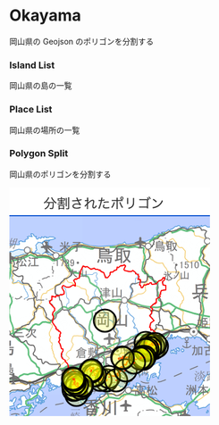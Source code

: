Okayama
===============

岡山県の Geojson のポリゴンを分割する

### Island List

岡山県の島の一覧

### Place List

岡山県の場所の一覧

### Polygon Split

岡山県のポリゴンを分割する

![splited_polygons](https://github.com/ohwada/World_Countries/blob/main/geoPandas/polygon_explode/okayama/polygon_split/screenshots/splited_polygons.png)
